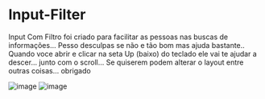 # Input-Filter
Input Com Filtro  foi criado para facilitar as pessoas nas buscas de informações...
Pesso desculpas se não e tão bom mas ajuda bastante..
Quando voce abrir e clicar na seta Up (baixo) do teclado ele vai te ajudar a descer... junto com o scroll...
Se quiserem podem alterar o layout  entre outras coisas... obrigado

![image](https://user-images.githubusercontent.com/100204141/224785507-0ccc9a48-8dba-4839-9603-c1ccf8656154.png)
![image](https://user-images.githubusercontent.com/100204141/224785790-c399da61-4aab-40f2-822e-7214349e5730.png)

